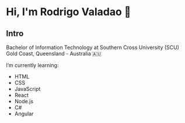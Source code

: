 # Hi, I'm Rodrigo Valadao 👋

## Intro

Bachelor of Information Technology at Southern Cross University (SCU) Gold Coast, Queensland - Australia 🇦🇺

I’m currently learning:

- HTML
- CSS
- JavaScript
- React
- Node.js
- C#
- Angular
